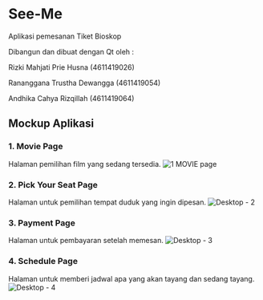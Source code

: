 # See-Me
Aplikasi pemesanan Tiket Bioskop

Dibangun dan dibuat dengan Qt oleh :

Rizki Mahjati Prie Husna
(4611419026)

Rananggana Trustha Dewangga
(4611419054)

Andhika Cahya Rizqillah
(4611419064)

## Mockup Aplikasi
### 1. Movie Page
Halaman pemilihan film yang sedang tersedia.
![1  MOVIE page](https://user-images.githubusercontent.com/57487611/79226447-9a717400-7e88-11ea-8bf0-3b22f38f3fa6.png)

### 2. Pick Your Seat Page
Halaman untuk pemilihan tempat duduk yang ingin dipesan.
![Desktop - 2](https://user-images.githubusercontent.com/57487611/79226771-1e2b6080-7e89-11ea-9545-b1a7638bf21c.png)

### 3. Payment Page
Halaman untuk pembayaran setelah memesan.
![Desktop - 3](https://user-images.githubusercontent.com/57487611/85203365-7a05e000-b337-11ea-9f8b-dd4ac4228adf.png)
### 4. Schedule Page
Halaman untuk memberi jadwal apa yang akan tayang dan sedang tayang.
![Desktop - 4](https://user-images.githubusercontent.com/57487611/79227326-e96bd900-7e89-11ea-91f4-07a1762bd016.png)

